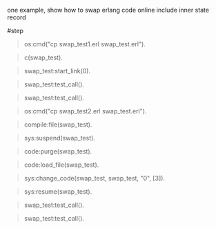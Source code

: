 
one example, show how to swap erlang code online include inner state record 

#step

>os:cmd("cp swap_test1.erl swap_test.erl").

>c(swap_test).

>swap_test:start_link(0).

>swap_test:test_call().

>swap_test:test_call().

>os:cmd("cp swap_test2.erl swap_test.erl").

>compile:file(swap_test).

>sys:suspend(swap_test).

>code:purge(swap_test).

>code:load_file(swap_test).

>sys:change_code(swap_test, swap_test, "0", [3]).

>sys:resume(swap_test).

>swap_test:test_call().

>swap_test:test_call().



